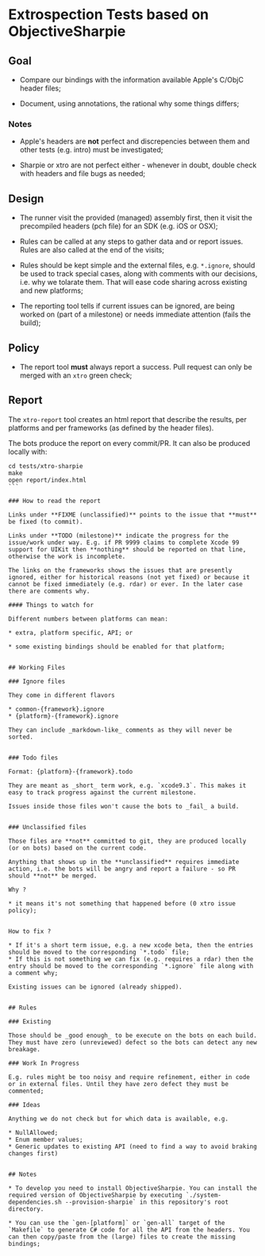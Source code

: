 ﻿# Extrospection Tests based on ObjectiveSharpie #


## Goal

* Compare our bindings with the information available Apple's C/ObjC header files;

* Document, using annotations, the rational why some things differs;


### Notes

* Apple's headers are **not** perfect and discrepencies between them and other tests (e.g. intro) must be investigated;

* Sharpie or xtro are not perfect either - whenever in doubt, double check with headers and file bugs as needed;


## Design

* The runner visit the provided (managed) assembly first, then it visit the precompiled headers (pch file) for an SDK (e.g. iOS or OSX);

* Rules can be called at any steps to gather data and or report issues. Rules are also called at the end of the visits;

* Rules should be kept simple and the external files, e.g. `*.ignore`, should be used to track special cases, along with comments with our decisions, i.e. why we tolarate them. That will ease code sharing across existing and new platforms;

* The reporting tool tells if current issues can be ignored, are being worked on (part of a milestone) or needs immediate attention (fails the build);


## Policy

* The report tool **must** always report a success. Pull request can only be merged with an `xtro` green check;


## Report

The `xtro-report` tool creates an html report that describe the results, per platforms and per frameworks (as defined by the header files).

The bots produce the report on every commit/PR. It can also be produced locally with:

````
cd tests/xtro-sharpie
make
open report/index.html
```

### How to read the report

Links under **FIXME (unclassified)** points to the issue that **must** be fixed (to commit).

Links under **TODO (milestone)** indicate the progress for the issue/work under way. E.g. if PR 9999 claims to complete Xcode 99 support for UIKit then **nothing** should be reported on that line, otherwise the work is incomplete.

The links on the frameworks shows the issues that are presently ignored, either for historical reasons (not yet fixed) or because it cannot be fixed immediately (e.g. rdar) or ever. In the later case there are comments why.

#### Things to watch for

Different numbers between platforms can mean:

* extra, platform specific, API; or

* some existing bindings should be enabled for that platform;


## Working Files

### Ignore files

They come in different flavors

* common-{framework}.ignore
* {platform}-{framework}.ignore

They can include _markdown-like_ comments as they will never be sorted.


### Todo files

Format: {platform}-{framework}.todo

They are meant as _short_ term work, e.g. `xcode9.3`. This makes it easy to track progress against the current milestone.

Issues inside those files won't cause the bots to _fail_ a build.


### Unclassified files

Those files are **not** committed to git, they are produced locally (or on bots) based on the current code.

Anything that shows up in the **unclassified** requires immediate action, i.e. the bots will be angry and report a failure - so PR should **not** be merged.

Why ?

* it means it's not something that happened before (0 xtro issue policy);


How to fix ?

* If it's a short term issue, e.g. a new xcode beta, then the entries should be moved to the corresponding `*.todo` file;
* If this is not something we can fix (e.g. requires a rdar) then the entry should be moved to the corresponding `*.ignore` file along with a comment why;

Existing issues can be ignored (already shipped).


## Rules

### Existing

Those should be _good enough_ to be execute on the bots on each build. They must have zero (unreviewed) defect so the bots can detect any new breakage.

### Work In Progress

E.g. rules might be too noisy and require refinement, either in code or in external files. Until they have zero defect they must be commented;

### Ideas

Anything we do not check but for which data is available, e.g.

* NullAllowed;
* Enum member values;
* Generic updates to existing API (need to find a way to avoid braking changes first)


## Notes

* To develop you need to install ObjectiveSharpie. You can install the required version of ObjectiveSharpie by executing `./system-dependencies.sh --provision-sharpie` in this repository's root directory.

* You can use the `gen-[platform]` or `gen-all` target of the `Makefile` to generate C# code for all the API from the headers. You can then copy/paste from the (large) files to create the missing bindings;

